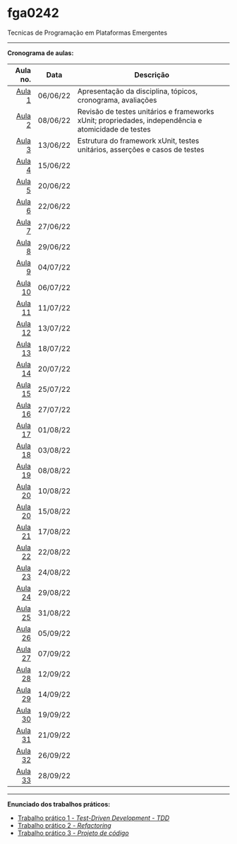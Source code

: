 # fga0242
Tecnicas de Programação em Plataformas Emergentes

---

**Cronograma de aulas:**   

|          Aula no. |  **Data** |Descrição                                                |
|------------------:|:--------:|---------------------------------------------------------|
|   [Aula 1](aula1) |  06/06/22 |Apresentação da disciplina, tópicos, cronograma, avaliações |
|   [Aula 2](aula2) |  08/06/22 |Revisão de testes unitários e frameworks xUnit; propriedades, independência e atomicidade de testes|
|   [Aula 3](aula3) |  13/06/22 |Estrutura do framework xUnit, testes unitários, asserções e casos de testes|
|   [Aula 4](aula4) |  15/06/22 |                                                         |
|   [Aula 5](aula5) |  20/06/22 |                                                         |
|   [Aula 6](aula6) |  22/06/22 |                                                         |
|   [Aula 7](aula7) |  27/06/22 |                                                         |
|   [Aula 8](aula8) |  29/06/22 |                                                         |
|   [Aula 9](aula9) |  04/07/22 |                                                         |
| [Aula 10](aula10) |  06/07/22 |                                                         |
| [Aula 11](aula11) |  11/07/22 |                                                         |
| [Aula 12](aula12) |  13/07/22 |                                                         |
| [Aula 13](aula13) |  18/07/22 |                                                         |
| [Aula 14](aula14) |  20/07/22 |                                                         |
| [Aula 15](aula15) |  25/07/22 |                                                         |
| [Aula 16](aula16) |  27/07/22 |                                                         |
| [Aula 17](aula17) |  01/08/22 |                                                         |
| [Aula 18](aula18) |  03/08/22 |                                                         |
| [Aula 19](aula19) |  08/08/22 |                                                         |
| [Aula 20](aula20) |  10/08/22 |                                                         |
| [Aula 20](aula20) |  15/08/22 |                                                         |
| [Aula 21](aula21) |  17/08/22 |                                                         |
| [Aula 22](aula22) |  22/08/22 |                                                         |
| [Aula 23](aula23) |  24/08/22 |                                                         |
| [Aula 24](aula24) |  29/08/22 |                                                         |
| [Aula 25](aula25) |  31/08/22 |                                                         |
| [Aula 26](aula26) |  05/09/22 |                                                         |
| [Aula 27](aula27) |  07/09/22 |                                                         |
| [Aula 28](aula28) |  12/09/22 |                                                         |
| [Aula 29](aula29) |  14/09/22 |                                                         |
| [Aula 30](aula30) |  19/09/22 |                                                         |
| [Aula 31](aula31) |  21/09/22 |                                                         |
| [Aula 32](aula32) |  26/09/22 |                                                         |
| [Aula 33](aula33) |  28/09/22 |                                                         |


---
**Enunciado dos trabalhos práticos:**
 
* [Trabalho prático 1 - _Test-Driven Development - TDD_](tp1)
* [Trabalho prático 2 - _Refactoring_](tp2)
* [Trabalho prático 3 - _Projeto de código_](tp3)
